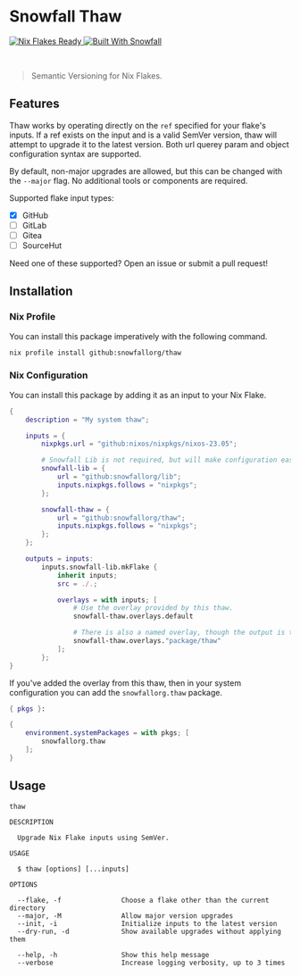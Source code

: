 # Snowfall Thaw

<a href="https://nixos.wiki/wiki/Flakes" target="_blank">
	<img alt="Nix Flakes Ready" src="https://img.shields.io/static/v1?logo=nixos&logoColor=d8dee9&label=Nix%20Flakes&labelColor=5e81ac&message=Ready&color=d8dee9&style=for-the-badge">
</a>
<a href="https://github.com/snowfallorg/lib" target="_blank">
	<img alt="Built With Snowfall" src="https://img.shields.io/static/v1?label=Built%20With&labelColor=5e81ac&message=Snowfall&color=d8dee9&style=for-the-badge">
</a>

<p>
<!--
	This paragraph is not empty, it contains an em space (UTF-8 8195) on the next line in order
	to create a gap in the page.
-->
  
</p>

> Semantic Versioning for Nix Flakes.

## Features

Thaw works by operating directly on the `ref` specified for your flake's inputs. If a ref exists
on the input and is a valid SemVer version, thaw will attempt to upgrade it to the latest version.
Both url querey param and object configuration syntax are supported.

By default, non-major upgrades are allowed, but this can be changed with the `--major` flag. No
additional tools or components are required.

Supported flake input types:

- [x] GitHub
- [ ] GitLab
- [ ] Gitea
- [ ] SourceHut

Need one of these supported? Open an issue or submit a pull request!

## Installation

### Nix Profile

You can install this package imperatively with the following command.

```bash
nix profile install github:snowfallorg/thaw
```

### Nix Configuration

You can install this package by adding it as an input to your Nix Flake.

```nix
{
	description = "My system thaw";

	inputs = {
		nixpkgs.url = "github:nixos/nixpkgs/nixos-23.05";

		# Snowfall Lib is not required, but will make configuration easier for you.
		snowfall-lib = {
			url = "github:snowfallorg/lib";
			inputs.nixpkgs.follows = "nixpkgs";
		};

		snowfall-thaw = {
			url = "github:snowfallorg/thaw";
			inputs.nixpkgs.follows = "nixpkgs";
		};
	};

	outputs = inputs:
		inputs.snowfall-lib.mkFlake {
			inherit inputs;
			src = ./.;

			overlays = with inputs; [
				# Use the overlay provided by this thaw.
				snowfall-thaw.overlays.default

				# There is also a named overlay, though the output is the same.
				snowfall-thaw.overlays."package/thaw"
			];
		};
}
```

If you've added the overlay from this thaw, then in your system configuration you
can add the `snowfallorg.thaw` package.

```nix
{ pkgs }:

{
	environment.systemPackages = with pkgs; [
		snowfallorg.thaw
	];
}
```

## Usage

```
thaw

DESCRIPTION

  Upgrade Nix Flake inputs using SemVer.

USAGE

  $ thaw [options] [...inputs]

OPTIONS

  --flake, -f               Choose a flake other than the current directory
  --major, -M               Allow major version upgrades
  --init, -i                Initialize inputs to the latest version
  --dry-run, -d             Show available upgrades without applying them

  --help, -h                Show this help message
  --verbose                 Increase logging verbosity, up to 3 times
```

